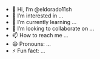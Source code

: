 - 👋 Hi, I’m @eldorado11sh
- 👀 I’m interested in ...
- 🌱 I’m currently learning ...
- 💞️ I’m looking to collaborate on ...
- 📫 How to reach me ...
- 😄 Pronouns: ...
- ⚡ Fun fact: ...

<!---
eldorado11sh/eldorado11sh is a ✨ special ✨ repository because its `README.md` (this file) appears on your GitHub profile.
You can click the Preview link to take a look at your changes.
--->
